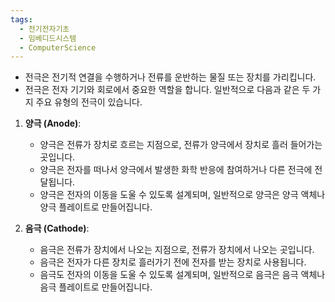 ```yaml
---
tags:
  - 전기전자기초
  - 임베디드시스템
  - ComputerScience
---
```

- 전극은 전기적 연결을 수행하거나 전류를 운반하는 물질 또는 장치를 가리킵니다.
- 전극은 전자 기기와 회로에서 중요한 역할을 합니다. 일반적으로 다음과 같은 두 가지 주요 유형의 전극이 있습니다.

1. **양극 (Anode)**:
    
    - 양극은 전류가 장치로 흐르는 지점으로, 전류가 양극에서 장치로 흘러 들어가는 곳입니다.
    - 양극은 전자를 떠나서 양극에서 발생한 화학 반응에 참여하거나 다른 전극에 전달됩니다.
    - 양극은 전자의 이동을 도울 수 있도록 설계되며, 일반적으로 양극은 양극 액체나 양극 플레이트로 만들어집니다.
2. **음극 (Cathode)**:
    
    - 음극은 전류가 장치에서 나오는 지점으로, 전류가 장치에서 나오는 곳입니다.
    - 음극은 전자가 다른 장치로 흘러가기 전에 전자를 받는 장치로 사용됩니다.
    - 음극도 전자의 이동을 도울 수 있도록 설계되며, 일반적으로 음극은 음극 액체나 음극 플레이트로 만들어집니다.






